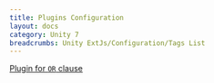 ```yaml
---
title: Plugins Configuration
layout: docs
category: Unity 7
breadcrumbs: Unity ExtJs/Configuration/Tags List
---
```

[Plugin for `OR` clause](plugins-tag/plugin-for-or-clause.md)
